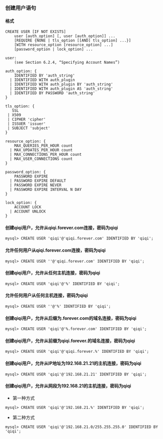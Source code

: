 ### 创建用户语句

#### 格式

```mysql
CREATE USER [IF NOT EXISTS]
    user [auth_option] [, user [auth_option]] ...
    [REQUIRE {NONE | tls_option [[AND] tls_option] ...}]
    [WITH resource_option [resource_option] ...]
    [password_option | lock_option] ...

user:
    (see Section 6.2.4, “Specifying Account Names”)

auth_option: {
    IDENTIFIED BY 'auth_string'
  | IDENTIFIED WITH auth_plugin
  | IDENTIFIED WITH auth_plugin BY 'auth_string'
  | IDENTIFIED WITH auth_plugin AS 'auth_string'
  | IDENTIFIED BY PASSWORD 'auth_string'
}

tls_option: {
   SSL
 | X509
 | CIPHER 'cipher'
 | ISSUER 'issuer'
 | SUBJECT 'subject'
}

resource_option: {
    MAX_QUERIES_PER_HOUR count
  | MAX_UPDATES_PER_HOUR count
  | MAX_CONNECTIONS_PER_HOUR count
  | MAX_USER_CONNECTIONS count
}

password_option: {
    PASSWORD EXPIRE
  | PASSWORD EXPIRE DEFAULT
  | PASSWORD EXPIRE NEVER
  | PASSWORD EXPIRE INTERVAL N DAY
}

lock_option: {
    ACCOUNT LOCK
  | ACCOUNT UNLOCK
}
```

#### 创建qiqi用户，允许从qiqi.forever.com连接，密码为qiqi

```mysql
mysql> CREATE USER 'qiqi'@'qiqi.forever.com' IDENTIFIED BY 'qiqi';
```

#### 允许任何用户从qiqi.forever.com连接，密码为qiqi

```mysql
mysql> CREATE USER ''@'qiqi.forever.com' IDENTIFIED BY 'qiqi';
```

#### 创建qiqi用户，允许从任何主机连接，密码为qiqi

```mysql
mysql> CREATE USER 'qiqi'@'%' IDENTIFIED BY 'qiqi';
```

#### 允许任何用户从任何主机连接，密码为qiqi

```mysql
mysql> CREATE USER ''@'%' IDENTIFIED BY 'qiqi';
```

#### 创建qiqi用户，允许从后缀为.forever.com的域名连接，密码为qiqi

```mysql
mysql> CREATE USER 'qiqi'@'%.forever.com' IDENTIFIED BY 'qiqi';
```

#### 创建qiqi用户，允许从前缀为qiqi.forever.的域名连接，密码为qiqi

```mysql
mysql> CREATE USER 'qiqi'@'qiqi.forever.%' IDENTIFIED BY 'qiqi';
```

#### 创建qiqi用户，允许从IP地址为192.168.21.21的主机连接，密码为qiqi

```mysql
mysql> CREATE USER 'qiqi'@'192.168.21.21' IDENTIFIED BY 'qiqi';
```

#### 创建qiqi用户，允许从网段为192.168.21的主机连接，密码为qiqi

* 第一种方式

```mysql
mysql> CREATE USER 'qiqi'@'192.168.21.%' IDENTIFIED BY 'qiqi';
```

* 第二种方式

```mysql
mysql> CREATE USER 'qiqi'@'192.168.21.0/255.255.255.0' IDENTIFIED BY 'qiqi';
```

  